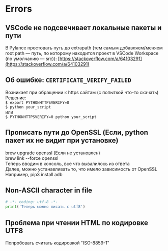 # Errors

## VSCode не подсвечивает локальные пакеты и пути

В Pylance простовать путь до extrapath (тем самым добавляем/меняем root path — путь, по которому находится проект в VSCode Workspace (по умолчанию — src)): [https://stackoverflow.com/a/64103291](https://stackoverflow.com/a/64103291)

## Об ошибке: `CERTIFICATE_VERIFY_FAILED`

Возникает при обращении к https сайтам (с попыткой что-то скачать)\
Решение:\
`$ export PYTHONHTTPSVERIFY=0`\
`$ python your_script`\
или\
`$ PYTHONHTTPSVERIFY=0 python your_script`

## Прописать пути до OpenSSL (Если, python пакет их не видит при установке)

brew upgrade openssl (Если не установлен)\
brew link --force openssl\
Теперь вводим в консоль, все что вывалилось из ответа\
Далее, можно устанавливать то, что имело зависимость от OpenSSL\
Например, pip3 install adb

## Non-ASCII character in file

```python
# -*- coding: utf-8 -*-
print('Теперь можно писать с utf8')
```

## Проблема при чтении HTML по кодировке UTF8

Попробовать считать кодировкой "ISO-8859-1"
